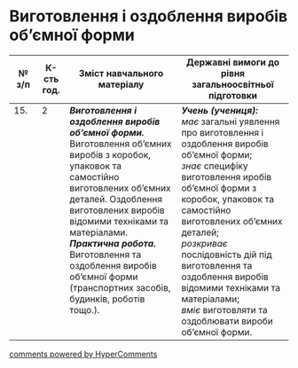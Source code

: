 <div id="hypercomments_widget" class="js-hypercomments-widget invisible"></div>

 # Виготовлення і оздоблення  виробів об’ємної форми

<table>
  <tr>
    <td width="10%" align="center"><b>№ з/п</b></td>
    <td width="10%" align="center"><b>К-сть год.</b></td>
    <td width="40%" align="center"><b>Зміст навчального матеріалу</b></td>
    <td width="60%" align="center"><b>Державні вимоги до рівня загальноосвітньої підготовки</b></td>
  </tr>
<tbody>
  <tr>
    <td width="10%" style="vertical-align:top !important;">
15.</td>
    <td width="10%" style="vertical-align:top !important;">
2</td>
    <td width="40%" style="vertical-align:top !important;">
<b><i>Виготовлення і оздоблення  виробів об’ємної форми.</i></b>  Виготовлення об’ємних виробів з коробок, упаковок та самостійно виготовлених об’ємних деталей. Оздоблення виготовлених виробів відомими техніками та матеріалами.  <br>
<b><i>Практична робота.</i></b> <br>
Виготовлення та оздоблення виробів об’ємної форми (транспортних засобів, будинків, роботів тощо.).<br>
</td>
    <td width="60%" style="vertical-align:top !important;">
<i><b>Учень (учениця):</b></i><br>
<i>має</i> загальні уявлення про виготовлення і оздоблення виробів об’ємної форми;<br>
<i>знає</i> специфіку виготовлення иробів об’ємної форми з коробок, упаковок та самостійно виготовлених об’ємних деталей;<br>
<i>розкриває</i> послідовність дій під виготовлення та оздоблення виробів відомими техніками та матеріалами;<br>
<i>вміє</i> виготовляти та оздоблювати вироби об’ємної форми.<br>
</td>
  </tr>
</tbody>
</table>

<div class="js-hypercomments-container">
<a href="http://hypercomments.com" class="hc-link" title="comments widget">comments powered by HyperComments</a>
</div>